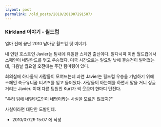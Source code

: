 ```yaml
---
layout: post
permalink: /old_posts/2010/201007291507/
---
```


### Kirkland 이야기 - 월드컵

얼마 전에 끝난 2010 남아공 월드컵 뒷 이야기.

내 인턴 호스트인 Javier는 팀내에 유일한 스페인 출신이다. 알다시피 이번 월드컵에서 스페인이 네덜란드를 꺾고 우승했다. 미국 시간으로는 일요일 낮에 결승전이 벌어졌는데, 다음날 월요일 오전에는 주간 팀미팅이 있다.

회의실에 하나둘씩 사람들이 모여드는데 과연 Javier는 월드컵 우승을 기념하기 위해 스페인 축구유니폼 티셔츠를 입고 들어왔다. 사람들이 아는체를 하면서 말을 거니 싱글거리는 Javier. 이때 다른 팀원인 Kurt가 씩 웃으며 한마디 던진다.

"우리 팀에 네덜란드인이 네명이라는 사실을 모르진 않겠지?"

사실이라면 대단한 도발인데.




- 2010/07/29 15:07 에 작성